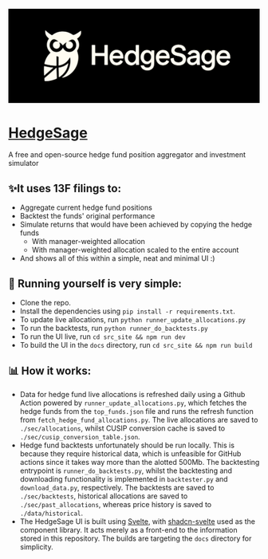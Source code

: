 ![HedgeSage Logo](logo.png)
# [HedgeSage](https://denk1k.github.io/hedgesage/)
A free and open-source hedge fund position aggregator and investment simulator
## ✨It uses 13F filings to:
* Aggregate current hedge fund positions
* Backtest the funds' original performance
* Simulate returns that would have been achieved by copying the hedge funds
  * With manager-weighted allocation
  * With manager-weighted allocation scaled to the entire account
* And shows all of this within a simple, neat and minimal UI :)

## 🚀 Running yourself is very simple:
* Clone the repo. 
* Install the dependencies using `pip install -r requirements.txt`.
* To update live allocations, run `python runner_update_allocations.py`
* To run the backtests, run `python runner_do_backtests.py`
* To run the UI live, run `cd src_site && npm run dev`
* To build the UI in the `docs` directory, run `cd src_site && npm run build`


## 📊 How it works:
* Data for hedge fund live allocations is refreshed daily using a Github Action powered by `runner_update_allocations.py`, which fetches the hedge funds from the `top_funds.json` file and runs the refresh function from `fetch_hedge_fund_allocations.py`. The live allocations are saved to `./sec/allocations`, whilst CUSIP conversion cache is saved to `./sec/cusip_conversion_table.json`.
* Hedge fund backtests unfortunately should be run locally. This is because they require historical data, which is unfeasible for GitHub actions since it takes way more than the alotted 500Mb. The backtesting entrypoint is `runner_do_backtests.py`, whilst the backtesting and downloading functionality is implemented in `backtester.py` and `download_data.py`, respectively. The backtests are saved to `./sec/backtests`, historical allocations are saved to `./sec/past_allocations`, whereas price history is saved to `./data/historical`.
* The HedgeSage UI is built using [Svelte](https://svelte.dev/), with [shadcn-svelte](https://shadcn-svelte.com/) used as the component library. It acts merely as a front-end to the information stored in this repository. The builds are targeting the `docs` directory for simplicity.